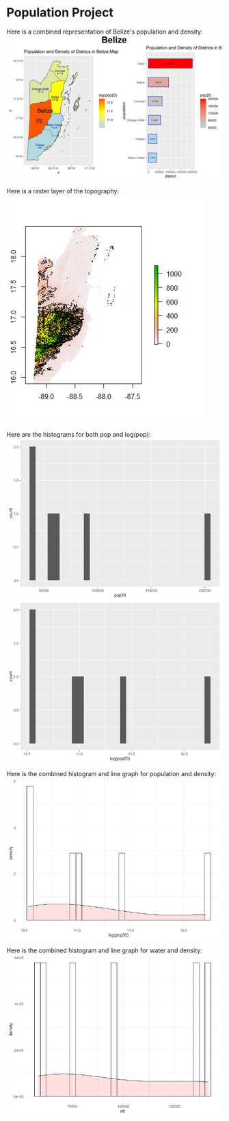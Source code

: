 # Population Project

Here is a combined representation of Belize's population and density:
![](blz_pop.png)

Here is a raster layer of the topography:
![](blz_rasterlayers.png)

Here are the histograms for both pop and log(pop):
![](pophist.png)
![](logpophist.png)

Here is the combined histogram and line graph for population and density:
![](logpop_hist_line.png)

Here is the combined histogram and line graph for water and density:
![](water_hist.png)
